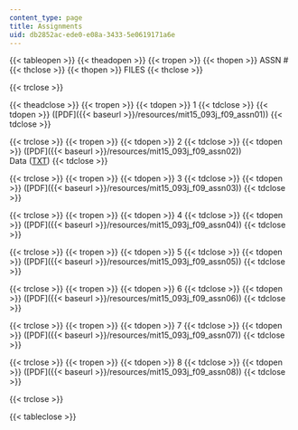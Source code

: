 ```yaml
---
content_type: page
title: Assignments
uid: db2852ac-ede0-e08a-3433-5e0619171a6e
---
```


{{< tableopen >}}
{{< theadopen >}}
{{< tropen >}}
{{< thopen >}}
ASSN #
{{< thclose >}}
{{< thopen >}}
FILES
{{< thclose >}}

{{< trclose >}}

{{< theadclose >}}
{{< tropen >}}
{{< tdopen >}}
1
{{< tdclose >}}
{{< tdopen >}}
([PDF]({{< baseurl >}}/resources/mit15_093j_f09_assn01))
{{< tdclose >}}

{{< trclose >}}
{{< tropen >}}
{{< tdopen >}}
2
{{< tdclose >}}
{{< tdopen >}}
([PDF]({{< baseurl >}}/resources/mit15_093j_f09_assn02))  
Data ([TXT](/courses/sloan-school-of-management/15-093j-optimization-methods-fall-2009/assignments/data.txt))
{{< tdclose >}}

{{< trclose >}}
{{< tropen >}}
{{< tdopen >}}
3
{{< tdclose >}}
{{< tdopen >}}
([PDF]({{< baseurl >}}/resources/mit15_093j_f09_assn03))
{{< tdclose >}}

{{< trclose >}}
{{< tropen >}}
{{< tdopen >}}
4
{{< tdclose >}}
{{< tdopen >}}
([PDF]({{< baseurl >}}/resources/mit15_093j_f09_assn04))
{{< tdclose >}}

{{< trclose >}}
{{< tropen >}}
{{< tdopen >}}
5
{{< tdclose >}}
{{< tdopen >}}
([PDF]({{< baseurl >}}/resources/mit15_093j_f09_assn05))
{{< tdclose >}}

{{< trclose >}}
{{< tropen >}}
{{< tdopen >}}
6
{{< tdclose >}}
{{< tdopen >}}
([PDF]({{< baseurl >}}/resources/mit15_093j_f09_assn06))
{{< tdclose >}}

{{< trclose >}}
{{< tropen >}}
{{< tdopen >}}
7
{{< tdclose >}}
{{< tdopen >}}
([PDF]({{< baseurl >}}/resources/mit15_093j_f09_assn07))
{{< tdclose >}}

{{< trclose >}}
{{< tropen >}}
{{< tdopen >}}
8
{{< tdclose >}}
{{< tdopen >}}
([PDF]({{< baseurl >}}/resources/mit15_093j_f09_assn08))
{{< tdclose >}}

{{< trclose >}}

{{< tableclose >}}